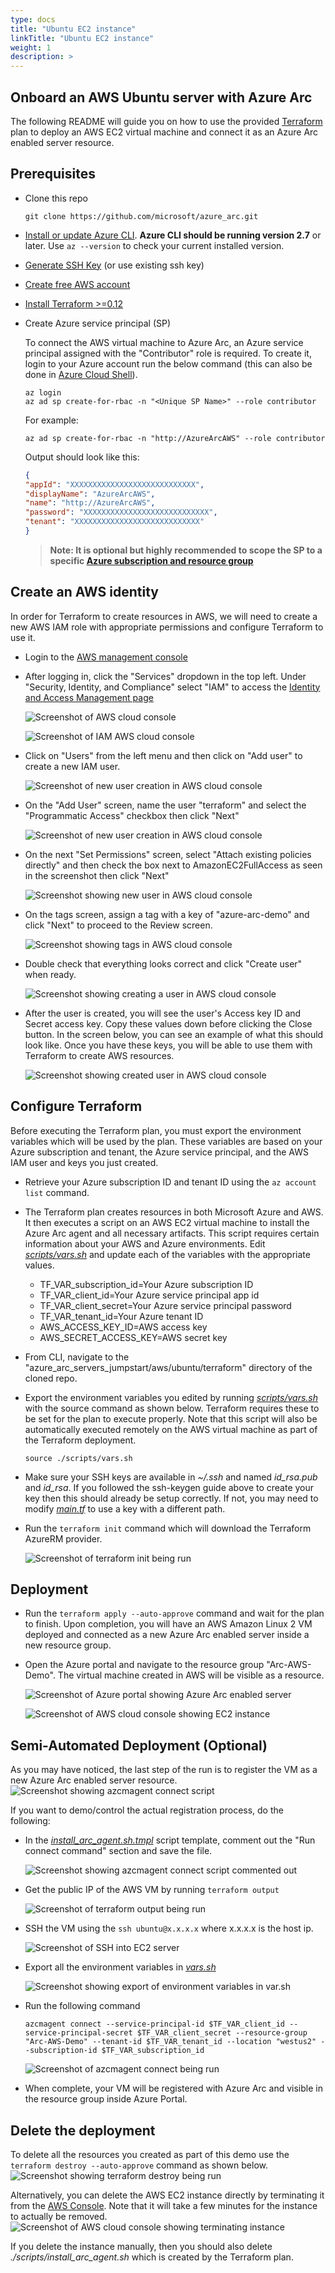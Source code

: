 ```yaml
---
type: docs
title: "Ubuntu EC2 instance"
linkTitle: "Ubuntu EC2 instance"
weight: 1
description: >
---
```


## Onboard an AWS Ubuntu server with Azure Arc

The following README will guide you on how to use the provided [Terraform](https://www.terraform.io/) plan to deploy an AWS EC2 virtual machine and connect it as an Azure Arc enabled server resource.

## Prerequisites

* Clone this repo

    ```console
    git clone https://github.com/microsoft/azure_arc.git
    ```

* [Install or update Azure CLI](https://docs.microsoft.com/en-us/cli/azure/install-azure-cli?view=azure-cli-latest). **Azure CLI should be running version 2.7** or later. Use ```az --version``` to check your current installed version.

* [Generate SSH Key](https://help.github.com/articles/generating-a-new-ssh-key-and-adding-it-to-the-ssh-agent/) (or use existing ssh key)

* [Create free AWS account](https://aws.amazon.com/premiumsupport/knowledge-center/create-and-activate-aws-account/)

* [Install Terraform >=0.12](https://learn.hashicorp.com/terraform/getting-started/install.html)

* Create Azure service principal (SP)

    To connect the AWS virtual machine to Azure Arc, an Azure service principal assigned with the "Contributor" role is required. To create it, login to your Azure account run the below command (this can also be done in [Azure Cloud Shell](https://shell.azure.com/)).

    ```console
    az login
    az ad sp create-for-rbac -n "<Unique SP Name>" --role contributor
    ```

    For example:

    ```console
    az ad sp create-for-rbac -n "http://AzureArcAWS" --role contributor
    ```

    Output should look like this:

    ```json
    {
    "appId": "XXXXXXXXXXXXXXXXXXXXXXXXXXXX",
    "displayName": "AzureArcAWS",
    "name": "http://AzureArcAWS",
    "password": "XXXXXXXXXXXXXXXXXXXXXXXXXXXX",
    "tenant": "XXXXXXXXXXXXXXXXXXXXXXXXXXXX"
    }
    ```

    > **Note: It is optional but highly recommended to scope the SP to a specific [Azure subscription and resource group](https://docs.microsoft.com/en-us/cli/azure/ad/sp?view=azure-cli-latest)**

## Create an AWS identity

In order for Terraform to create resources in AWS, we will need to create a new AWS IAM role with appropriate permissions and configure Terraform to use it.

* Login to the [AWS management console](https://console.aws.amazon.com)

* After logging in, click the "Services" dropdown in the top left. Under "Security, Identity, and Compliance" select "IAM" to access the [Identity and Access Management page](https://console.aws.amazon.com/iam/home)

    ![Screenshot of AWS cloud console](./01.png)

    ![Screenshot of IAM AWS cloud console](./02.png)

* Click on "Users" from the left menu and then click on "Add user" to create a new IAM user.

    ![Screenshot of new user creation in AWS cloud console](./03.png)

* On the "Add User" screen, name the user "terraform" and select the "Programmatic Access" checkbox then click "Next"

    ![Screenshot of new user creation in AWS cloud console](./04.png)

* On the next "Set Permissions" screen, select "Attach existing policies directly" and then check the box next to AmazonEC2FullAccess as seen in the screenshot then click "Next"

    ![Screenshot showing new user in AWS cloud console](./05.png)

* On the tags screen, assign a tag with a key of "azure-arc-demo" and click "Next" to proceed to the Review screen.

    ![Screenshot showing tags in AWS cloud console](./06.png)

* Double check that everything looks correct and click "Create user" when ready.

    ![Screenshot showing creating a user in AWS cloud console](./07.png)

* After the user is created, you will see the user's Access key ID and Secret access key. Copy these values down before clicking the Close button. In the screen below, you can see an example of what this should look like. Once you have these keys, you will be able to use them with Terraform to create AWS resources.

    ![Screenshot showing created user in AWS cloud console](./08.png)

## Configure Terraform

Before executing the Terraform plan, you must export the environment variables which will be used by the plan. These variables are based on your Azure subscription and tenant, the Azure service principal, and the AWS IAM user and keys you just created.

* Retrieve your Azure subscription ID and tenant ID using the ```az account list``` command.

* The Terraform plan creates resources in both Microsoft Azure and AWS. It then executes a script on an AWS EC2 virtual machine to install the Azure Arc agent and all necessary artifacts. This script requires certain information about your AWS and Azure environments. Edit [*scripts/vars.sh*](https://github.com/microsoft/azure_arc/blob/main/azure_arc_servers_jumpstart/aws/ubuntu/terraform/scripts/vars.sh) and update each of the variables with the appropriate values.

  * TF_VAR_subscription_id=Your Azure subscription ID
  * TF_VAR_client_id=Your Azure service principal app id
  * TF_VAR_client_secret=Your Azure service principal password
  * TF_VAR_tenant_id=Your Azure tenant ID
  * AWS_ACCESS_KEY_ID=AWS access key
  * AWS_SECRET_ACCESS_KEY=AWS secret key

* From CLI, navigate to the "azure_arc_servers_jumpstart/aws/ubuntu/terraform" directory of the cloned repo.

* Export the environment variables you edited by running [*scripts/vars.sh*](https://github.com/microsoft/azure_arc/blob/main/azure_arc_servers_jumpstart/aws/ubuntu/terraform/scripts/vars.sh) with the source command as shown below. Terraform requires these to be set for the plan to execute properly. Note that this script will also be automatically executed remotely on the AWS virtual machine as part of the Terraform deployment.

    ```console
    source ./scripts/vars.sh
    ```

* Make sure your SSH keys are available in *~/.ssh* and named *id_rsa.pub* and *id_rsa*. If you followed the ssh-keygen guide above to create your key then this should already be setup correctly. If not, you may need to modify [*main.tf*](https://github.com/microsoft/azure_arc/blob/main/azure_arc_servers_jumpstart/aws/ubuntu/terraform/main.tf) to use a key with a different path.

* Run the ```terraform init``` command which will download the Terraform AzureRM provider.

    ![Screenshot of terraform init being run](./09.png)

## Deployment

* Run the ```terraform apply --auto-approve``` command and wait for the plan to finish. Upon completion, you will have an AWS Amazon Linux 2 VM deployed and connected as a new Azure Arc enabled server inside a new resource group.

* Open the Azure portal and navigate to the resource group "Arc-AWS-Demo". The virtual machine created in AWS will be visible as a resource.

    ![Screenshot of Azure portal showing Azure Arc enabled server](./10.png)

    ![Screenshot of AWS cloud console showing EC2 instance](./19.png)

## Semi-Automated Deployment (Optional)

As you may have noticed, the last step of the run is to register the VM as a new Azure Arc enabled server resource.
    ![Screenshot showing azcmagent connect script](./11.png)

If you want to demo/control the actual registration process, do the following:

* In the [*install_arc_agent.sh.tmpl*](https://github.com/microsoft/azure_arc/blob/main/azure_arc_servers_jumpstart/aws/ubuntu/terraform/scripts/install_arc_agent.sh.tmpl) script template, comment out the "Run connect command" section and save the file.

    ![Screenshot showing azcmagent connect script commented out](./12.png)

* Get the public IP of the AWS VM by running ```terraform output```

    ![Screenshot of terraform output being run](./13.png)

* SSH the VM using the ```ssh ubuntu@x.x.x.x``` where x.x.x.x is the host ip.

    ![Screenshot of SSH into EC2 server](./14.png)

* Export all the environment variables in [*vars.sh*](https://github.com/microsoft/azure_arc/blob/main/azure_arc_servers_jumpstart/aws/ubuntu/terraform/scripts/vars.sh)

    ![Screenshot showing export of environment variables in var.sh](./15.png)

* Run the following command

    ```console
    azcmagent connect --service-principal-id $TF_VAR_client_id --service-principal-secret $TF_VAR_client_secret --resource-group "Arc-AWS-Demo" --tenant-id $TF_VAR_tenant_id --location "westus2" --subscription-id $TF_VAR_subscription_id
    ```

    ![Screenshot of azcmagent connect being run](./16.png)

* When complete, your VM will be registered with Azure Arc and visible in the resource group inside Azure Portal.

## Delete the deployment

To delete all the resources you created as part of this demo use the ```terraform destroy --auto-approve``` command as shown below.
    ![Screenshot showing terraform destroy being run](./17.png)

Alternatively, you can delete the AWS EC2 instance directly by terminating it from the [AWS Console](https://console.aws.amazon.com/ec2/v2/home). Note that it will take a few minutes for the instance to actually be removed.
    ![Screenshot of AWS cloud console showing terminating instance](./18.png)

If you delete the instance manually, then you should also delete *./scripts/install_arc_agent.sh* which is created by the Terraform plan.

